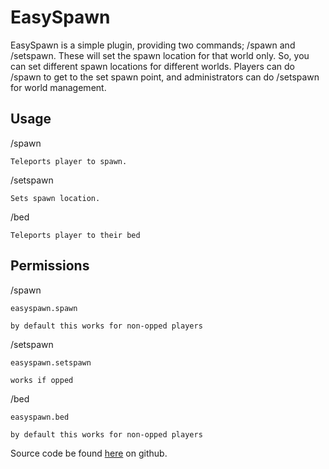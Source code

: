 EasySpawn
=========

EasySpawn is a simple plugin, providing two commands; /spawn and /setspawn.
These will set the spawn location for that world only.
So, you can set different spawn locations for different worlds.
Players can do /spawn to get to the set spawn point, and administrators can do /setspawn for world management.

Usage
------
/spawn

	Teleports player to spawn.

/setspawn

	Sets spawn location.

/bed 
	
	Teleports player to their bed
	
Permissions
-----------

/spawn

	easyspawn.spawn

	by default this works for non-opped players 

/setspawn

	easyspawn.setspawn
	
	works if opped

/bed

    easyspawn.bed
    
    by default this works for non-opped players
    
Source code be found 
[here](https://github.com/jimmy1248/EasySpawn)
on github.